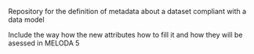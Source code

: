 Repository for the definition of metadata about a dataset compliant with a data model 

Include the way how the new attributes how to fill it and how they will be asessed in MELODA 5

<!-- hidden text -->